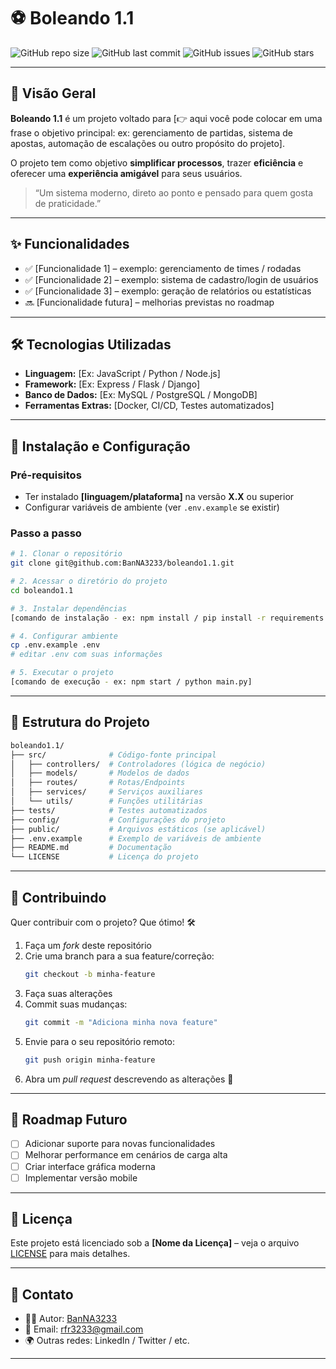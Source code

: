 # ⚽ Boleando 1.1

![GitHub repo size](https://img.shields.io/github/repo-size/BanNA3233/boleando1.1?color=blue)
![GitHub last commit](https://img.shields.io/github/last-commit/BanNA3233/boleando1.1?color=brightgreen)
![GitHub issues](https://img.shields.io/github/issues/BanNA3233/boleando1.1)
![GitHub stars](https://img.shields.io/github/stars/BanNA3233/boleando1.1?style=social)

---

## 📖 Visão Geral

**Boleando 1.1** é um projeto voltado para [👉 aqui você pode colocar em uma frase o objetivo principal: ex: gerenciamento de partidas, sistema de apostas, automação de escalações ou outro propósito do projeto].

O projeto tem como objetivo **simplificar processos**, trazer **eficiência** e oferecer uma **experiência amigável** para seus usuários.

> “Um sistema moderno, direto ao ponto e pensado para quem gosta de praticidade.”

---

## ✨ Funcionalidades

- ✅ [Funcionalidade 1] – exemplo: gerenciamento de times / rodadas  
- ✅ [Funcionalidade 2] – exemplo: sistema de cadastro/login de usuários  
- ✅ [Funcionalidade 3] – exemplo: geração de relatórios ou estatísticas  
- 🔜 [Funcionalidade futura] – melhorias previstas no roadmap  

---

## 🛠️ Tecnologias Utilizadas

- **Linguagem:** [Ex: JavaScript / Python / Node.js]  
- **Framework:** [Ex: Express / Flask / Django]  
- **Banco de Dados:** [Ex: MySQL / PostgreSQL / MongoDB]  
- **Ferramentas Extras:** [Docker, CI/CD, Testes automatizados]  

---

## 🚀 Instalação e Configuração

### Pré-requisitos

- Ter instalado **[linguagem/plataforma]** na versão **X.X** ou superior  
- Configurar variáveis de ambiente (ver `.env.example` se existir)  

### Passo a passo

```bash
# 1. Clonar o repositório
git clone git@github.com:BanNA3233/boleando1.1.git

# 2. Acessar o diretório do projeto
cd boleando1.1

# 3. Instalar dependências
[comando de instalação - ex: npm install / pip install -r requirements.txt]

# 4. Configurar ambiente
cp .env.example .env
# editar .env com suas informações

# 5. Executar o projeto
[comando de execução - ex: npm start / python main.py]
```

---

## 📂 Estrutura do Projeto

```bash
boleando1.1/
├── src/              # Código-fonte principal
│   ├── controllers/  # Controladores (lógica de negócio)
│   ├── models/       # Modelos de dados
│   ├── routes/       # Rotas/Endpoints
│   ├── services/     # Serviços auxiliares
│   └── utils/        # Funções utilitárias
├── tests/            # Testes automatizados
├── config/           # Configurações do projeto
├── public/           # Arquivos estáticos (se aplicável)
├── .env.example      # Exemplo de variáveis de ambiente
├── README.md         # Documentação
└── LICENSE           # Licença do projeto
```

---

## 🤝 Contribuindo

Quer contribuir com o projeto? Que ótimo! 🛠️

1. Faça um *fork* deste repositório  
2. Crie uma branch para a sua feature/correção:  
   ```bash
   git checkout -b minha-feature
   ```
3. Faça suas alterações  
4. Commit suas mudanças:  
   ```bash
   git commit -m "Adiciona minha nova feature"
   ```
5. Envie para o seu repositório remoto:  
   ```bash
   git push origin minha-feature
   ```
6. Abra um *pull request* descrevendo as alterações 🚀  

---

## 📌 Roadmap Futuro

- [ ] Adicionar suporte para novas funcionalidades  
- [ ] Melhorar performance em cenários de carga alta  
- [ ] Criar interface gráfica moderna  
- [ ] Implementar versão mobile  

---

## 📜 Licença

Este projeto está licenciado sob a **[Nome da Licença]** – veja o arquivo [LICENSE](LICENSE) para mais detalhes.  

---

## 📧 Contato

- 👨‍💻 Autor: [BanNA3233](https://github.com/BanNA3233)  
- 📩 Email: rfr3233@gmail.com  
- 🌍 Outras redes: LinkedIn / Twitter / etc.  

---
